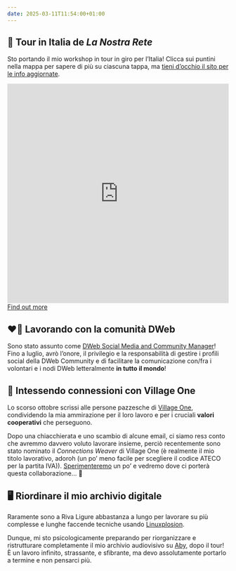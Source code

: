 ```yaml
---
date: 2025-03-11T11:54:00+01:00
---
```

## 🧶 Tour in Italia de <cite>La Nostra Rete</cite>

Sto portando il mio workshop in tour in giro per l’Italia! Clicca sui puntini nella mappa per sapere di più su ciascuna tappa, ma <u>[tieni d’occhio il sito](https://ournet.rocks/) per le info aggiornate</u>.

<iframe width=100% height=500px frameborder=0 allowfullscreen allow=geolocation src='https://umap.openstreetmap.fr/en/map/la-nostra-rete-tour_1188200?scaleControl=false&miniMap=false&scrollWheelZoom=true&zoomControl=null&editMode=disabled&moreControl=true&searchControl=null&tilelayersControl=null&embedControl=null&datalayersControl=null&onLoadPanel=none&captionBar=false&captionMenus=true&fullscreenControl=null&captionControl=null' style='border-radius: var(--space-s); box-shadow: var(--shadow)'></iframe>

<div class=flex>
	<a class='red button' href=https://ournet.rocks/it-tour/ title='🪡 Knitting Our Internet 🧶'>Find out more</a>
</div>

## ❤️‍🔥 Lavorando con la comunità DWeb

Sono stato assunto come <a href=https://getdweb.net/social-media-comms-job-2025/ title='Open Position: DWeb Social Media and Community Manager [Leave Coverage]' lang=en>DWeb Social Media and Community Manager</a>! Fino a luglio, avrò l’onore, il privilegio e la responsabilità di gestire i profili social della DWeb Community e di facilitare la comunicazione con/fra i volontari e i nodi DWeb letteralmente **in tutto il mondo**!

## 📡 Intessendo connessioni con Village One

Lo scorso ottobre scrissi alle persone pazzesche di [Village One](https://www.village.one 'Village One’s website'), condividendo la mia ammirazione per il loro lavoro e per i cruciali **valori cooperativi** che perseguono.

Dopo una chiacchierata e uno scambio di alcune email, ci siamo resз conto che avremmo davvero voluto lavorare insieme, perciò recentemente sono stato nominato il <em lang=en>Connections Weaver</em> di Village One (è realmente il mio titolo lavorativo, adoroh (un po’ meno facile per scegliere il codice ATECO per la partita IVA)). [Sperimenteremo](https://toot.village.one/@VillageOneCoop/114019694195185965 'Village One’s post on the Fediverse') un po’ e vedremo dove ci porterà questa collaborazione… 👀

## 🖥️ Riordinare il mio archivio digitale

Raramente sono a Riva Ligure abbastanza a lungo per lavorare su più complesse e lunghe faccende tecniche usando [Linuxplosion](content/jam/public/Linuxplosion.md).

Dunque, mi sto psicologicamente preparando per riorganizzare e ristrutturare completamente il mio archivio audiovisivo su [Aby](content/jam/public/Aby.md), dopo il tour! È un lavoro infinito, strassante, e sfibrante, ma devo assolutamente portarlo a termine e non pensarci più.

